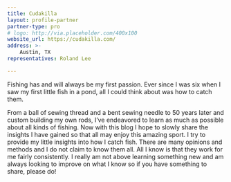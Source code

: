 ```yaml
---
title: Cudakilla
layout: profile-partner
partner-type: pro
# logo: http://via.placeholder.com/400x100
website_url: https://cudakilla.com/
address: >- 
    Austin, TX
representatives: Roland Lee

---
```


Fishing has and will always be my first passion. Ever since I was six when I saw my first little fish in a pond, all I could think about was how to catch them. 

From a ball of sewing thread and a bent sewing needle to 50 years later and custom building my own rods, I’ve endeavored to learn as much as possible about all kinds of fishing. Now with this blog I hope to slowly share the insights I have gained so that all may enjoy this amazing sport. I try to provide my little insights into how I catch fish. There are many opinions and methods and I do not claim to know them all. All I know is that they work for me fairly consistently. I really am not above learning something new and am always looking to improve on what I know so if you have something to share, please do!